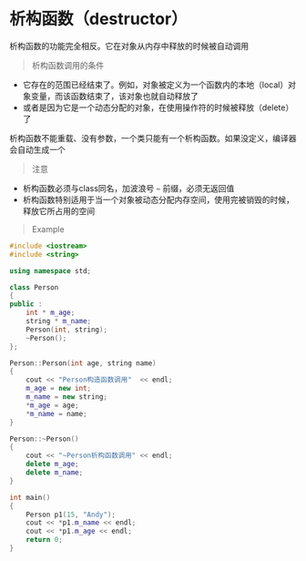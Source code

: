 

&emsp;&emsp;
# 析构函数（destructor）
析构函数的功能完全相反。它在对象从内存中释放的时候被自动调用
>析构函数调用的条件
- 它存在的范围已经结束了。例如，对象被定义为一个函数内的本地（local）对象变量，而该函数结束了，该对象也就自动释放了
- 或者是因为它是一个动态分配的对象，在使用操作符的时候被释放（delete）了

析构函数不能重载、没有参数，一个类只能有一个析构函数。如果没定义，编译器会自动生成一个

>注意
- 析构函数必须与class同名，加波浪号 `~` 前缀，必须无返回值
- 析构函数特别适用于当一个对象被动态分配内存空间，使用完被销毁的时候，释放它所占用的空间


>Example
```c++
#include <iostream>
#include <string>

using namespace std;

class Person
{
public :
    int * m_age;
    string * m_name;
    Person(int, string);
    ~Person();
};

Person::Person(int age, string name)
{
    cout << "Person构造函数调用"  << endl;
    m_age = new int;
    m_name = new string;
    *m_age = age;
    *m_name = name;
}

Person::~Person()
{
    cout << "~Person析构函数调用" << endl;
    delete m_age;
    delete m_name;
}

int main()
{
    Person p1(15, "Andy");
    cout << *p1.m_name << endl;
    cout << *p1.m_age << endl;
    return 0;
}
```

